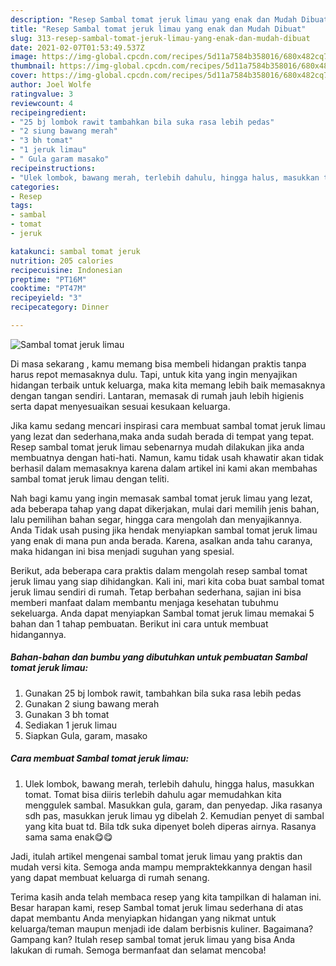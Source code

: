 ```yaml
---
description: "Resep Sambal tomat jeruk limau yang enak dan Mudah Dibuat"
title: "Resep Sambal tomat jeruk limau yang enak dan Mudah Dibuat"
slug: 313-resep-sambal-tomat-jeruk-limau-yang-enak-dan-mudah-dibuat
date: 2021-02-07T01:53:49.537Z
image: https://img-global.cpcdn.com/recipes/5d11a7584b358016/680x482cq70/sambal-tomat-jeruk-limau-foto-resep-utama.jpg
thumbnail: https://img-global.cpcdn.com/recipes/5d11a7584b358016/680x482cq70/sambal-tomat-jeruk-limau-foto-resep-utama.jpg
cover: https://img-global.cpcdn.com/recipes/5d11a7584b358016/680x482cq70/sambal-tomat-jeruk-limau-foto-resep-utama.jpg
author: Joel Wolfe
ratingvalue: 3
reviewcount: 4
recipeingredient:
- "25 bj lombok rawit tambahkan bila suka rasa lebih pedas"
- "2 siung bawang merah"
- "3 bh tomat"
- "1 jeruk limau"
- " Gula garam masako"
recipeinstructions:
- "Ulek lombok, bawang merah, terlebih dahulu, hingga halus, masukkan tomat. Tomat bisa diiris terlebih dahulu agar memudahkan kita menggulek sambal. Masukkan gula, garam, dan penyedap. Jika rasanya sdh pas, masukkan jeruk limau yg dibelah 2. Kemudian penyet di sambal yang kita buat td. Bila tdk suka dipenyet boleh diperas airnya. Rasanya sama sama enak😋😋"
categories:
- Resep
tags:
- sambal
- tomat
- jeruk

katakunci: sambal tomat jeruk 
nutrition: 205 calories
recipecuisine: Indonesian
preptime: "PT16M"
cooktime: "PT47M"
recipeyield: "3"
recipecategory: Dinner

---
```



![Sambal tomat jeruk limau](https://img-global.cpcdn.com/recipes/5d11a7584b358016/680x482cq70/sambal-tomat-jeruk-limau-foto-resep-utama.jpg)

Di masa  sekarang , kamu memang bisa membeli hidangan praktis tanpa harus repot memasaknya dulu. Tapi, untuk kita yang ingin menyajikan hidangan terbaik untuk keluarga, maka kita memang lebih baik memasaknya dengan tangan sendiri. Lantaran, memasak di rumah jauh lebih higienis serta dapat menyesuaikan sesuai kesukaan keluarga.

Jika kamu sedang mencari inspirasi cara membuat sambal tomat jeruk limau yang lezat dan sederhana,maka anda sudah berada di tempat yang tepat. Resep sambal tomat jeruk limau  sebenarnya mudah dilakukan jika anda membuatnya dengan hati-hati. Namun, kamu tidak usah khawatir akan tidak berhasil dalam memasaknya 
karena dalam artikel ini kami akan membahas sambal tomat jeruk limau dengan teliti.  



Nah bagi kamu yang ingin memasak sambal tomat jeruk limau yang lezat, ada beberapa tahap yang dapat dikerjakan, mulai dari memilih jenis bahan, lalu pemilihan bahan segar, hingga cara mengolah dan menyajikannya. Anda Tidak usah pusing jika hendak menyiapkan sambal tomat jeruk limau yang enak di mana pun anda berada. Karena, asalkan anda  tahu caranya, maka hidangan ini bisa menjadi suguhan yang spesial.

Berikut, ada beberapa cara praktis  dalam mengolah resep sambal tomat jeruk limau yang siap dihidangkan. Kali ini, mari kita coba buat sambal tomat jeruk limau sendiri di rumah. Tetap berbahan sederhana, sajian ini bisa memberi manfaat dalam membantu menjaga kesehatan tubuhmu sekeluarga. Anda dapat menyiapkan Sambal tomat jeruk limau memakai 5 bahan dan 1 tahap pembuatan. Berikut ini cara untuk membuat hidangannya.

<!--inarticleads1-->

##### Bahan-bahan dan bumbu yang dibutuhkan untuk pembuatan Sambal tomat jeruk limau:

1. Gunakan 25 bj lombok rawit, tambahkan bila suka rasa lebih pedas
1. Gunakan 2 siung bawang merah
1. Gunakan 3 bh tomat
1. Sediakan 1 jeruk limau
1. Siapkan  Gula, garam, masako




<!--inarticleads2-->

##### Cara membuat Sambal tomat jeruk limau:

1. Ulek lombok, bawang merah, terlebih dahulu, hingga halus, masukkan tomat. Tomat bisa diiris terlebih dahulu agar memudahkan kita menggulek sambal. Masukkan gula, garam, dan penyedap. Jika rasanya sdh pas, masukkan jeruk limau yg dibelah 2. Kemudian penyet di sambal yang kita buat td. Bila tdk suka dipenyet boleh diperas airnya. Rasanya sama sama enak😋😋




Jadi, itulah artikel mengenai  sambal tomat jeruk limau  yang praktis dan mudah versi kita. Semoga anda mampu mempraktekkannya dengan hasil yang dapat membuat keluarga di rumah senang. 

Terima kasih anda telah membaca resep yang kita tampilkan di halaman ini. Besar harapan kami, resep  Sambal tomat jeruk limau sederhana di atas dapat membantu Anda menyiapkan hidangan yang nikmat untuk keluarga/teman maupun menjadi ide dalam berbisnis kuliner. Bagaimana? Gampang kan? Itulah resep sambal tomat jeruk limau yang bisa Anda lakukan di rumah. Semoga bermanfaat dan selamat mencoba!

